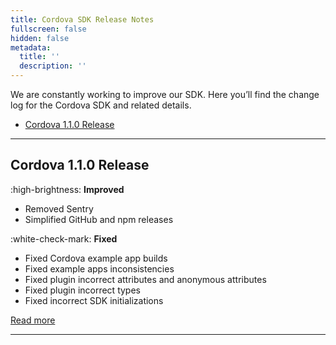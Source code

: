 ```yaml
---
title: Cordova SDK Release Notes
fullscreen: false
hidden: false
metadata:
  title: ''
  description: ''
---
```

We are constantly working to improve our SDK. Here you’ll find the change log for the Cordova SDK and related details.

- [Cordova 1.1.0 Release](#1-1-0)

***

<h2 id="1-1-0">
Cordova 1.1.0 Release
</h2>

:high-brightness: **Improved**

- Removed Sentry
- Simplified GitHub and npm releases

:white-check-mark: **Fixed**

- Fixed Cordova example app builds
- Fixed example apps inconsistencies
- Fixed plugin incorrect attributes and anonymous attributes
- Fixed plugin incorrect types
- Fixed incorrect SDK initializations

<a rel="nofollow" href="https://github.com/reteno-com/cordova-plugin-reteno/releases" target="_blank"> Read more </a>

***